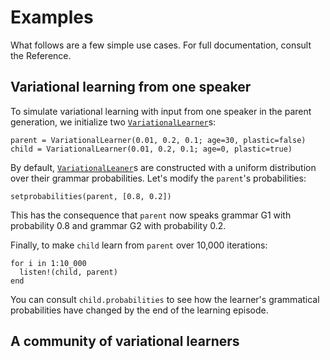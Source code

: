 # Examples

What follows are a few simple use cases. For full documentation, consult the Reference.


## Variational learning from one speaker

To simulate variational learning with input from one speaker in the parent generation, we initialize two [`VariationalLearner`](@ref)s:

```{julia}
parent = VariationalLearner(0.01, 0.2, 0.1; age=30, plastic=false)
child = VariationalLearner(0.01, 0.2, 0.1; age=0, plastic=true)
```

By default, [`VariationalLeaner`](@ref)s are constructed with a uniform distribution over their grammar probabilities. Let's modify the `parent`'s probabilities:

```{julia}
setprobabilities(parent, [0.8, 0.2])
```

This has the consequence that `parent` now speaks grammar G1 with probability 0.8 and grammar G2 with probability 0.2.

Finally, to make `child` learn from `parent` over 10,000 iterations:

```{julia}
for i in 1:10_000
  listen!(child, parent)
end
```

You can consult `child.probabilities` to see how the learner's grammatical probabilities have changed by the end of the learning episode.


## A community of variational learners
